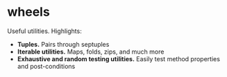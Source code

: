 wheels
======

Useful utilities. Highlights:
* <b>Tuples.</b> Pairs through septuples
* <b>Iterable utilities.</b> Maps, folds, zips, and much more
* <b>Exhaustive and random testing utilities.</b> Easily test method properties and post-conditions 

